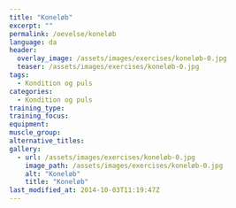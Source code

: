```yaml
---
title: "Koneløb"
excerpt: ""
permalink: /oevelse/koneløb
language: da
header:
  overlay_image: /assets/images/exercises/koneløb-0.jpg
  teaser: /assets/images/exercises/koneløb-0.jpg
tags:
  - Kondition og puls
categories:
  - Kondition og puls
training_type: 
training_focus: 
equipment:
muscle_group:
alternative_titles:
gallery:
  - url: /assets/images/exercises/koneløb-0.jpg
    image_path: /assets/images/exercises/koneløb-0.jpg
    alt: "Koneløb"
    title: "Koneløb"
last_modified_at: 2014-10-03T11:19:47Z
---
```



